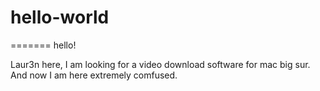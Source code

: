 # hello-world 
=======
hello!

Laur3n here, I am looking for a  video download software for mac big sur. 
And now I am here extremely comfused. 
